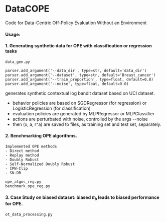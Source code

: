
# DataCOPE
Code for Data-Centric Off-Policy Evaluation Without an Environment



#### Usage:

#### 1. Generating synthetic data for OPE with classification or regression tasks
```
data_gen.py
```
```
parser.add_argument('--data_dir', type=str, default='data_dir')
parser.add_argument('--dataset', type=str, default='Breast_cancer')
parser.add_argument('--train_proportion', type=float, default=0.8)
parser.add_argument('--noise', type=float, default=0.0)
```
generates synthetic contextual log bandit dataset based on UCI dataset.
- behavior policies are based on SGDRegressor (for regression) or LogisticRegression (for classification)
- evaluation policies are generated by MLPRegressor or MLPClassifier
- actions are perturbated with noise, controlled by the args --noise
- then (x, a, r^a) are saved to files, as training set and test set, separately.

#### 2. Benchmarking OPE algorithms.

    Implemented OPE methods
    - Direct method
    - Replay method
    - Doubly Robust
    - Self-Normalized Doubly Robust
    - IPW-Clip
    - SN-DR

```
ope_algos_reg.py
benchmark_ope_reg.py
```

#### 3. Case Study on biased dataset: biased $\pi_b$ leads to biased performance for OPE.
```
ot_data_processing.py
```